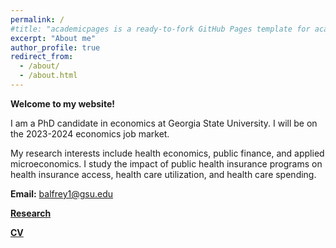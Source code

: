 ```yaml
---
permalink: /
#title: "academicpages is a ready-to-fork GitHub Pages template for academic personal websites"
excerpt: "About me"
author_profile: true
redirect_from: 
  - /about/
  - /about.html
---
```


**Welcome to my website!**

I am a PhD candidate in economics at Georgia State University.  I will be on the 2023-2024 economics job market.

My research interests include health economics, public finance, and applied microeconomics.  I study the impact of public health insurance programs on health insurance access, health care utilization, and health care spending. 

**Email:** balfrey1@gsu.edu

[**Research**](https://brettalfrey.github.io/research/)

[**CV**](../files/alfrey_cv.pdf)

